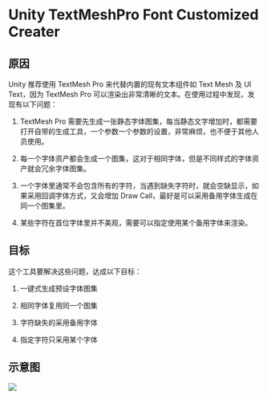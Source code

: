 # Unity TextMeshPro Font Customized Creater

## 原因
Unity 推荐使用 TextMesh Pro 来代替内置的现有文本组件如 Text Mesh 及 UI Text，因为 TextMesh Pro 可以渲染出非常清晰的文本。在使用过程中发现，发现有以下问题：

1. TextMesh Pro 需要先生成一张静态字体图集，每当静态文字增加时，都需要打开自带的生成工具，一个参数一个参数的设置，非常麻烦，也不便于其他人员使用。

1. 每一个字体资产都会生成一个图集，这对于相同字体，但是不同样式的字体资产就会冗余字体图集。


1. 一个字体里通常不会包含所有的字符，当遇到缺失字符时，就会空缺显示，如果采用回调字体方式，又会增加 Draw Call，最好是可以采用备用字体生成在同一个图集里。


1. 某些字符在首位字体里并不美观，需要可以指定使用某个备用字体来渲染。


## 目标

这个工具要解决这些问题，达成以下目标：

1. 一键式生成预设字体图集

1. 相同字体复用同一个图集

1. 字符缺失的采用备用字体

1. 指定字符只采用某个字体

## 示意图

![](https://github.com/akof1314/UnityTMProFontCustomizedCreater/raw/master/Pic/pic.png)